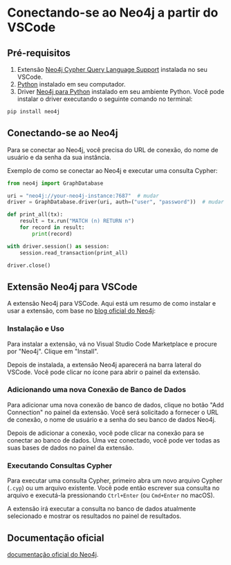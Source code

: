 # Conectando-se ao Neo4j a partir do VSCode


## Pré-requisitos

1. Extensão [Neo4j Cypher Query Language Support](https://marketplace.visualstudio.com/items?itemName=neo4j-cypher-tools.neo4j-cypher) instalada no seu VSCode.
2. [Python](https://www.python.org/downloads/) instalado em seu computador.
3. Driver [Neo4j para Python](https://neo4j.com/developer/python/) instalado em seu ambiente Python. Você pode instalar o driver executando o seguinte comando no terminal:

```bash
pip install neo4j
```

## Conectando-se ao Neo4j

Para se conectar ao Neo4j, você precisa do URL de conexão, do nome de usuário e da senha da sua instância.

Exemplo de como se conectar ao Neo4j e executar uma consulta Cypher:

```python
from neo4j import GraphDatabase

uri = "neo4j://your-neo4j-instance:7687"  # mudar 
driver = GraphDatabase.driver(uri, auth=("user", "password"))  # mudar

def print_all(tx):
    result = tx.run("MATCH (n) RETURN n")
    for record in result:
        print(record)

with driver.session() as session:
    session.read_transaction(print_all)

driver.close()
```

## Extensão Neo4j para VSCode

A extensão Neo4j para VSCode. Aqui está um resumo de como instalar e usar a extensão, com base no [blog oficial do Neo4j](https://neo4j.com/developer-blog/run-cypher-without-leaving-your-ide-with-neo4j-vscode-extension/):

### Instalação e Uso

Para instalar a extensão, vá no Visual Studio Code Marketplace e procure por "Neo4j". Clique em "Install".

Depois de instalada, a extensão Neo4j aparecerá na barra lateral do VSCode. Você pode clicar no ícone para abrir o painel da extensão.

### Adicionando uma nova Conexão de Banco de Dados

Para adicionar uma nova conexão de banco de dados, clique no botão "Add Connection" no painel da extensão. Você será solicitado a fornecer o URL de conexão, o nome de usuário e a senha do seu banco de dados Neo4j.

Depois de adicionar a conexão, você pode clicar na conexão para se conectar ao banco de dados. Uma vez conectado, você pode ver todas as suas bases de dados no painel da extensão.

### Executando Consultas Cypher

Para executar uma consulta Cypher, primeiro abra um novo arquivo Cypher (`.cyp`) ou um arquivo existente. Você pode então escrever sua consulta no arquivo e executá-la pressionando `Ctrl+Enter` (ou `Cmd+Enter` no macOS).

A extensão irá executar a consulta no banco de dados atualmente selecionado e mostrar os resultados no painel de resultados.

## Documentação oficial

[documentação oficial do Neo4j](https://neo4j.com/docs/).
